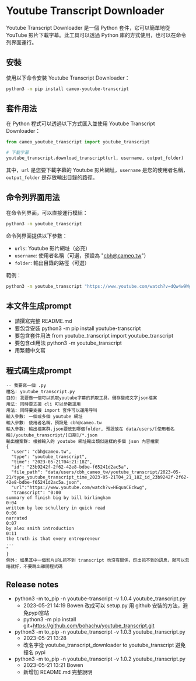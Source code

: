 # Youtube Transcript Downloader
Youtube Transcript Downloader 是一個 Python 套件，它可以簡單地從 YouTube 影片下載字幕。此工具可以透過 Python 庫的方式使用，也可以在命令列界面運行。

## 安裝
使用以下命令安裝 Youtube Transcript Downloader：
```sh
python3 -m pip install cameo-youtube-transcript
```

## 套件用法
在 Python 程式可以透過以下方式匯入並使用 Youtube Transcript Downloader：

```python
from cameo_youtube_transcript import youtube_transcript

# 下載字幕
youtube_transcript.download_transcript(url, username, output_folder)
```

其中，`url` 是您要下載字幕的 Youtube 影片網址，`username` 是您的使用者名稱，`output_folder` 是存放輸出目錄的路徑。
## 命令列界面用法
在命令列界面，可以直接運行模組：
```sh
python3 -m youtube_transcript
```

命令列界面提供以下參數：
- `urls`: Youtube 影片網址（必充）
- `username`: 使用者名稱（可選，預設為 "cbh@cameo.tw"）
- `folder`: 輸出目錄的路徑（可選）

範例：
```sh
python3 -m youtube_transcript "https://www.youtube.com/watch?v=dQw4w9WgXcQ" -u "cbh@cameo.tw" -f "/path/to/output/folder"
```

## 本文件生成prompt
* 請撰寫完整 README.md
* 要包含安裝 python3 -m pip install youtube-transcript
* 要包含套件用法 from youtube_transcript import youtube_transcript
* 要包含cli用法 python3 -m youtube_transcript
* 用繁體中文寫

## 程式碼生成prompt
```
-- 我要寫一個 .py
檔名: youtube_transcript.py
目的: 我要做一個可以抓取youtube字幕的抓取工具，儲存變成文字json檔案
用法: 同時要支援 cli 可以參數運用
用法: 同時要支援 import 套件可以運用呼叫
輸入參數: 一個或多個 youtube 網址
輸入參數: 使用者名稱，預設是 cbh@cameo.tw
輸入參數: 輸出檔案群.json要放到哪個folder, 預設放在 data/users/[使用者名稱]/youtube_transcript/[日期]/*.json
輸出檔案群: 根據輸入的 youtube 網址輸出類似這樣的多個 json 內容檔案
{
  "user": "cbh@cameo.tw",
  "type": "youtube_transcript",
  "time": "2023-05-21T04:21:18Z",
  "id": "23b9242f-2f62-42e8-bdbe-f65241d2ac5a",
  "file_path": "data/users/cbh_cameo_tw/youtube_transcript/2023-05-21/type_youtube_transcript_time_2023-05-21T04_21_18Z_id_23b9242f-2f62-42e8-bdbe-f65241d2ac5a.json",
  "url":"https://www.youtube.com/watch?v=HEquaCEckwg",
  "transcript": "0:00
summary of finish big by bill birlingham
0:04
written by lee schullery in quick read
0:06
narrated
0:07
by alex smith introduction
0:11
the truth is that every entrepreneur
...
"
}
例外: 如果其中一個影片URL抓不到 transcript 也沒有關係，印出抓不到的訊息，就可以忽略就好，不要跳出離開程式碼
```

## Release notes
- python3 -m to_pip -n youtube-transcript -v 1.0.4 youtube_transcript.py
  - 2023-05-21 14:19 Bowen 改成可以 setup.py 用 github 安裝的方法，避免pypi當站
  - python3 -m pip install git+https://github.com/bohachu/youtube_transcript.git
- python3 -m to_pip -n youtube_transcript -v 1.0.3 youtube_transcript.py
  - 2023-05-21 13:28
  - 改名字從 youtube_transcript_downloader to youtube_transcript 避免撞名 pypi
- python3 -m to_pip -n youtube_transcript -v 1.0.2 youtube_transcript.py
  - 2023-05-21 13:21 Bowen
  - 新增加 README.md 完整說明
